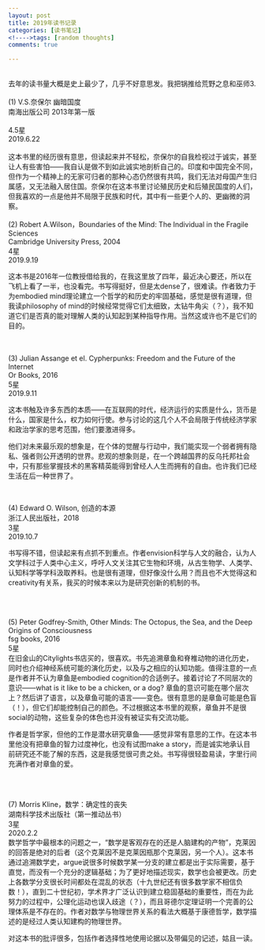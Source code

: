```yaml
---
layout: post
title: 2019年读书记录
categories: [读书笔记]
<!---->tags: [random thoughts]
comments: true

---
```

<br>
去年的读书量大概是史上最少了，几乎不好意思发。我把锅推给荒野之息和巫师3.

<br>
<br>
(1) V.S.奈保尔 幽暗国度 
<br>
南海出版公司 2013年第一版<br>
<br>
4.5星
<br>
2019.6.22
<br>
<br>
这本书里的经历很有意思，但读起来并不轻松，奈保尔的自我检视过于诚实，甚至让人有些害怕——我自认是做不到如此诚实地剖析自己的。印度和中国完全不同，但作为一个精神上的无家可归者的那种心态仍然很有共鸣，我们无法对母国产生归属感，又无法融入居住国。奈保尔在这本书里讨论殖民历史和后殖民国度的人们，但我喜欢的一点是他并不局限于民族和时代，其中有一些更个人的、更幽微的洞察。

<br>
<br>
(2) Robert A.Wilson，Boundaries of the Mind: The Individual in the Fragile Sciences
<br>
Cambridge University Press, 2004
<br>
4星
<br>
2019.9.19
<br>

这本书是2016年一位教授借给我的，在我这里放了四年，最近决心要还，所以在飞机上看了一半，也没看完。书写得挺好，但是太dense了，很难读。作者致力于为embodied mind理论建立一个哲学的和历史的牢固基础，感觉是很有道理，但我读philosophy of mind的时候经常觉得它们太细致，太钻牛角尖（？），我不知道它们是否真的能对理解人类的认知起到某种指导作用。当然这或许也不是它们的目的。

<br>
<br>
(3) Julian Assange et el. Cypherpunks: Freedom and the Future of the Internet
<br>
Or Books, 2016
<br>
5星
<br>
2019.9.11
<br>

这本书触及许多东西的本质——在互联网的时代，经济运行的实质是什么，货币是什么，国家是什么，权力如何行使。参与讨论的这几个人不会局限于传统经济学家和政治学家的思考范围，他们要激进得多。

他们对未来最乐观的想象是，在个体的觉醒与行动中，我们能实现一个弱者拥有隐私、强者则公开透明的世界。悲观的想象则是，在一个跨越国界的反乌托邦社会中，只有那些掌握技术的黑客精英能得到曾经人人生而拥有的自由。也许我们已经生活在后一种世界了。

<br>

(4) Edward O. Wilson, 创造的本源
<br>
浙江人民出版社，2018
<br>
3星
<br>
2019.10.7
<br>

书写得不错，但读起来有点抓不到重点。作者envision科学与人文的融合，认为人文学科过于人类中心主义，呼吁人文关注其它生物和环境，从古生物学、人类学、认知科学等学科汲取养料。也是很有道理，但好像没什么用？而且也不大觉得这和creativity有关系，我买的时候本来以为是研究创新的机制的书。

<br>
<br>

(5) Peter Godfrey-Smith, Other Minds: The Octopus, the Sea, and the Deep Origins of Consciousness
<br>
fsg books, 2016
<br>
5星
<br>
在旧金山的Citylights书店买的，很喜欢。书先追溯章鱼和脊椎动物的进化历史，同时也介绍神经系统可能的演化历史，以及与之相应的认知功能。值得注意的一点是作者并不认为章鱼是embodied cognition的合适例子。接着讨论了不同层次的意识——what is it like to be a chicken, or a dog? 章鱼的意识可能在哪个层次上？然后讲了语言，以及章鱼可能的语言——变色。很有意思的是章鱼可能是色盲（！），但它们却能控制自己的颜色。不过根据这本书里的观察，章鱼并不是很social的动物，这些复杂的体色也并没有被证实有交流功能。

作者是哲学家，但他的工作是潜水研究章鱼——感觉非常有意思的工作。在这本书里他没有把章鱼的智力过度神化，也没有试图make a story，而是诚实地承认目前研究还不能了解的东西，这是我感觉很可贵之处。书写得很轻盈易读，字里行间充满作者对章鱼的爱。

<br>
<br>

(7) Morris Kline，数学：确定性的丧失
<br>
湖南科学技术出版社（第一推动丛书）
<br>
3星
<br>
2020.2.2
<br>
数学哲学中最根本的问题之一，“数学是客观存在的还是人脑建构的产物”，克莱因的回答是绝对的后者（这个克莱因不是克莱因瓶那个克莱因，另一个人）。这本书通过追溯数学史，argue说很多时候数学某一分支的建立都是出于实际需要，基于直觉，而没有一个充分的逻辑基础；为了更好地描述现实，数学也会被更改。历史上各数学分支很长时间都处在混乱的状态（十九世纪还有很多数学家不相信负数！），直到二十世纪初，学术界才广泛认识到建立稳固基础的重要性，而在为此努力的过程中，公理化运动也误入歧途（？），而且哥德尔定理证明一个完善的公理体系是不存在的。作者对数学与物理世界关系的看法大概基于康德哲学，数学描述的是经过人类认知建构的物理世界。

对这本书的批评很多，包括作者选择性地使用论据以及带偏见的记述，姑且一读。

<br>
<br>







